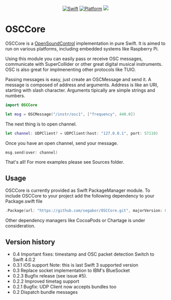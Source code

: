 <div align="center">
    <a href="https://swift.org"><img src="https://img.shields.io/badge/Swift-4.0-orange.svg?style=flat" alt="Swift" /></a>
    <a href="https://swift.org"><img src="https://img.shields.io/badge/Platforms-macOS%20--%20iOS%20--%20Linux-lightgray.svg?style=flat" alt="Platform" /></a>
    <a href="https://travis-ci.org/segabor/OSCCore" alt="Travis"><img src="https://travis-ci.org/segabor/OSCCore.svg?branch=master"></a>
</div>

# OSCCore

OSCCore is a [OpenSoundControl](http://opensoundcontrol.org/spec-1_0) implementation in pure Swift. It is aimed to run on various platforms, including embedded systems like Raspberry Pi.

Using this module you can easily pass or receive OSC messages, communicate with SuperCollider or other great digital musical instruments.
OSC is also great for implmenenting other protocols like TUIO.

Passing messages is easy, just create an OSCMessage and send it. A message is composed of address and arguments.
Address is like an URI, starting with slash character. Arguments tipically are simple strings and numbers.

```swift
import OSCCore

let msg = OSCMessage("/instr/osc1", ["frequency", 440.0])
```


The next thing is to open channel.

```swift
let channel: UDPClient? = UDPClient(host: "127.0.0.1", port: 57110)
```

Once you have an open channel, send your message.

```swift
msg.send(over: channel)
```

That's all! For more examples please see Sources folder.

## Usage

OSCCore is currently provided as Swift PackageManager module. To include OSCCore to your project add the following dependency to your Package.swift file

```swift
.Package(url: "https://github.com/segabor/OSCCore.git", majorVersion: 0)
```

Other dependency managers like CocoaPods or Chartage is under consideration.

## Version history

- 0.4 Important fixes: timestamp and OSC packet detection
  Switch to Swift 4.0.2
- 0.3.1 iOS support
  Note: this is last Swift 3 supported version
- 0.3 Replace socket implementation to IBM's BlueSocket
- 0.2.3 Bugfix release (see issue #5).
- 0.2.2 Improved timetag support
- 0.2.1 Bugfix: UDP Client now accepts bundles too
- 0.2 Dispatch bundle messages

